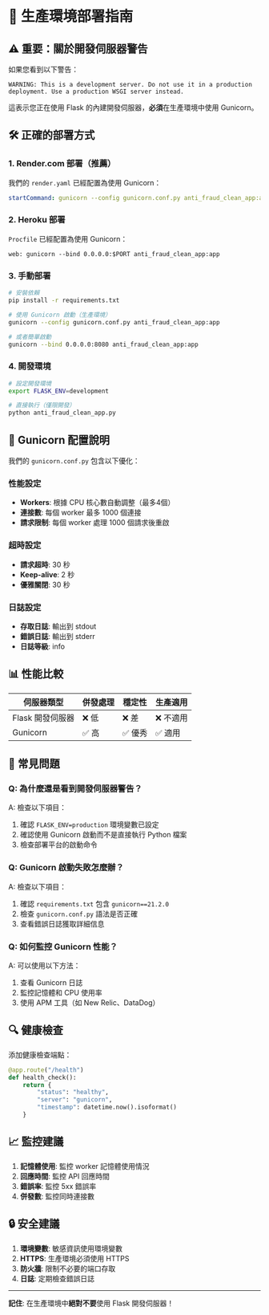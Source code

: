 # 🚀 生產環境部署指南

## ⚠️ 重要：關於開發伺服器警告

如果您看到以下警告：
```
WARNING: This is a development server. Do not use it in a production deployment. Use a production WSGI server instead.
```

這表示您正在使用 Flask 的內建開發伺服器，**必須**在生產環境中使用 Gunicorn。

## 🛠️ 正確的部署方式

### 1. Render.com 部署（推薦）
我們的 `render.yaml` 已經配置為使用 Gunicorn：
```yaml
startCommand: gunicorn --config gunicorn.conf.py anti_fraud_clean_app:app
```

### 2. Heroku 部署
`Procfile` 已經配置為使用 Gunicorn：
```
web: gunicorn --bind 0.0.0.0:$PORT anti_fraud_clean_app:app
```

### 3. 手動部署
```bash
# 安裝依賴
pip install -r requirements.txt

# 使用 Gunicorn 啟動（生產環境）
gunicorn --config gunicorn.conf.py anti_fraud_clean_app:app

# 或者簡單啟動
gunicorn --bind 0.0.0.0:8080 anti_fraud_clean_app:app
```

### 4. 開發環境
```bash
# 設定開發環境
export FLASK_ENV=development

# 直接執行（僅限開發）
python anti_fraud_clean_app.py
```

## 🔧 Gunicorn 配置說明

我們的 `gunicorn.conf.py` 包含以下優化：

### 性能設定
- **Workers**: 根據 CPU 核心數自動調整（最多4個）
- **連接數**: 每個 worker 最多 1000 個連接
- **請求限制**: 每個 worker 處理 1000 個請求後重啟

### 超時設定
- **請求超時**: 30 秒
- **Keep-alive**: 2 秒
- **優雅關閉**: 30 秒

### 日誌設定
- **存取日誌**: 輸出到 stdout
- **錯誤日誌**: 輸出到 stderr
- **日誌等級**: info

## 📊 性能比較

| 伺服器類型 | 併發處理 | 穩定性 | 生產適用 |
|-----------|---------|--------|----------|
| Flask 開發伺服器 | ❌ 低 | ❌ 差 | ❌ 不適用 |
| Gunicorn | ✅ 高 | ✅ 優秀 | ✅ 適用 |

## 🚨 常見問題

### Q: 為什麼還是看到開發伺服器警告？
A: 檢查以下項目：
1. 確認 `FLASK_ENV=production` 環境變數已設定
2. 確認使用 Gunicorn 啟動而不是直接執行 Python 檔案
3. 檢查部署平台的啟動命令

### Q: Gunicorn 啟動失敗怎麼辦？
A: 檢查以下項目：
1. 確認 `requirements.txt` 包含 `gunicorn==21.2.0`
2. 檢查 `gunicorn.conf.py` 語法是否正確
3. 查看錯誤日誌獲取詳細信息

### Q: 如何監控 Gunicorn 性能？
A: 可以使用以下方法：
1. 查看 Gunicorn 日誌
2. 監控記憶體和 CPU 使用率
3. 使用 APM 工具（如 New Relic、DataDog）

## 🔍 健康檢查

添加健康檢查端點：
```python
@app.route("/health")
def health_check():
    return {
        "status": "healthy",
        "server": "gunicorn",
        "timestamp": datetime.now().isoformat()
    }
```

## 📈 監控建議

1. **記憶體使用**: 監控 worker 記憶體使用情況
2. **回應時間**: 監控 API 回應時間
3. **錯誤率**: 監控 5xx 錯誤率
4. **併發數**: 監控同時連接數

## 🔒 安全建議

1. **環境變數**: 敏感資訊使用環境變數
2. **HTTPS**: 生產環境必須使用 HTTPS
3. **防火牆**: 限制不必要的端口存取
4. **日誌**: 定期檢查錯誤日誌

---

**記住**: 在生產環境中**絕對不要**使用 Flask 開發伺服器！ 